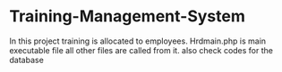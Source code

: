 # Training-Management-System
In this project training is allocated to employees.
Hrdmain.php is main executable file all other files are called from it.
also check codes for the database
